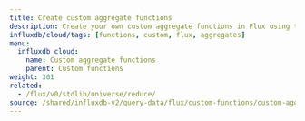 ```yaml
---
title: Create custom aggregate functions
description: Create your own custom aggregate functions in Flux using the `reduce()` function.
influxdb/cloud/tags: [functions, custom, flux, aggregates]
menu:
  influxdb_cloud:
    name: Custom aggregate functions
    parent: Custom functions
weight: 301
related:
  - /flux/v0/stdlib/universe/reduce/
source: /shared/influxdb-v2/query-data/flux/custom-functions/custom-aggregate.md
---
```


<!-- The content of this file is at 
// SOURCE content/shared/influxdb-v2/query-data/flux/custom-functions/custom-aggregate.md-->
